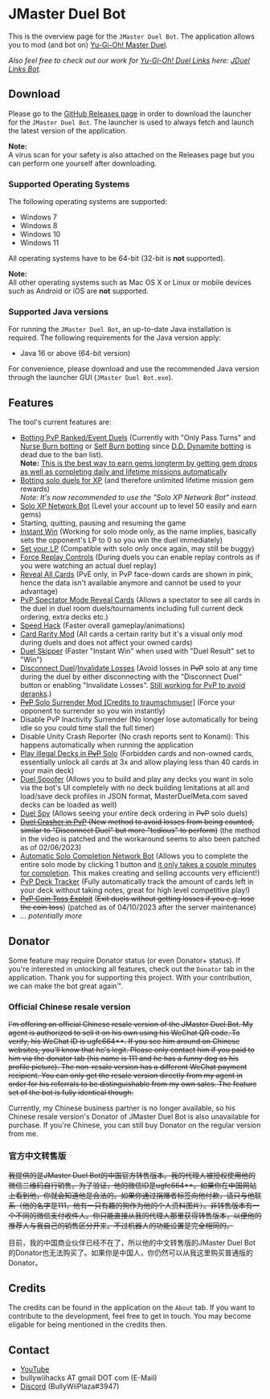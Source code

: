 # JMaster Duel Bot

This is the overview page for the `JMaster Duel Bot`. The application allows you to mod (and bot on) [Yu-Gi-Oh! Master Duel](https://store.steampowered.com/app/1449850/YuGiOh_Master_Duel).

*Also feel free to check out our work for [Yu-Gi-Oh! Duel Links](https://store.steampowered.com/app/601510/YuGiOh_Duel_Links) here: [JDuel Links Bot](https://github.com/BullyWiiPlaza/JDuel-Links-Bot).*

## Download
Please go to the [GitHub Releases page](../../releases/latest) in order to download the launcher for the `JMaster Duel Bot`. The launcher is used to always fetch and launch the latest version of the application.

**Note:**  
A virus scan for your safety is also attached on the Releases page but you can perform one yourself after downloading.

### Supported Operating Systems
The following operating systems are supported:
* Windows 7
* Windows 8
* Windows 10
* Windows 11

All operating systems have to be 64-bit (32-bit is **not** supported).

**Note:**  
All other operating systems such as Mac OS X or Linux or mobile devices such as Android or iOS are **not** supported.

### Supported Java versions
For running the `JMaster Duel Bot`, an up-to-date Java installation is required. The following requirements for the Java version apply:
* Java 16 or above (64-bit version)  

For convenience, please download and use the recommended Java version through the launcher GUI (`JMaster Duel Bot.exe`).

## Features
The tool's current features are:
- [Botting PvP Ranked/Event Duels](https://www.youtube.com/watch?v=fMmEmrLBQoA) (Currently with "Only Pass Turns" and [Nurse Burn botting](https://www.youtube.com/watch?v=aZYzdpIKAKI) or [Self Burn botting](https://www.youtube.com/watch?v=p7ntpO1UPrM) since [D.D. Dynamite botting](https://www.youtube.com/watch?v=P5m7cQYdz9w) is  dead due to the ban list).  
**Note:** [This is the best way to earn gems longterm by getting gem drops as well as completing daily and lifetime missions automatically](https://www.youtube.com/watch?v=8q_PGikQ3n4)
- [Botting solo duels for XP](https://www.youtube.com/watch?v=hJbZtvzDB1Q) (and therefore unlimited lifetime mission gem rewards)  
*Note: It's now recommended to use the "Solo XP Network Bot" instead.*
- [Solo XP Network Bot](https://www.youtube.com/watch?v=ZbN9Vcv_FmM) (Level your account up to level 50 easily and earn gems)
- Starting, quitting, pausing and resuming the game
- [Instant Win](https://www.youtube.com/watch?v=7_rI8beVxaM) (Working for solo mode only, as the name implies, basically sets the opponent's LP to 0 so you win the duel immediately)
- [Set your LP](https://www.youtube.com/watch?v=W0iOH-x-170) (Compatible with solo only once again, may still be buggy)
- [Force Replay Controls](https://www.youtube.com/watch?v=W0iOH-x-170) (During duels you can enable replay controls as if you were watching an actual duel replay)
- [Reveal All Cards](https://www.youtube.com/watch?v=AK-TBbZb8gc) (PvE only, in PvP face-down cards are shown in pink, hence the data isn't available anymore and cannot be used to your advantage)
- [PvP Spectator Mode Reveal Cards](https://www.youtube.com/watch?v=AyllepRE-Xg) (Allows a spectator to see all cards in the duel in duel room duels/tournaments including full current deck ordering, extra decks etc.)
- [Speed Hack](https://www.youtube.com/watch?v=88L3He5ybjM) (Faster overall gameplay/animations)
- [Card Rarity Mod](https://www.youtube.com/watch?v=d24A0XXhGMk) (All cards a certain rarity but it's a visual only mod during duels and does not affect your owned cards)
- [Duel Skipper](https://www.youtube.com/watch?v=34L1Rf_eAB0) (Faster "Instant Win" when used with "Duel Result" set to "Win")
- [Disconnect Duel](https://www.youtube.com/watch?v=ynMg10qTHbo)/[Invalidate Losses](https://www.youtube.com/watch?v=xTBEoryGAZE) (Avoid losses in ~~PvP~~ solo at any time during the duel by either disconnecting with the "Disconnect Duel" button or enabling "Invalidate Losses". [Still working for PvP to avoid deranks](https://www.youtube.com/watch?v=2_WLQ1oUVP4).)
- [~~PvP~~ Solo Surrender Mod [Credits to traumschmuser]](https://www.youtube.com/watch?v=ztSCcWuZ3ds) (Force your opponent to surrender so you win instantly)
- Disable PvP Inactivity Surrender (No longer lose automatically for being idle so you could time stall the full timer)
- Disable Unity Crash Reporter (No crash reports sent to Konami): This happens automatically when running the application
- [Play illegal Decks in ~~PvP~~ Solo](https://www.youtube.com/watch?v=ZdcfKqkr1jk) (Forbidden cards and non-owned cards, essentially unlock all cards at 3x and allow playing less than 40 cards in your main deck)
- [Duel Spoofer](https://www.youtube.com/watch?v=0CissAo57Y8) (Allows you to build and play any decks you want in solo via the bot's UI completely with no deck building limitations at all and load/save deck profiles in JSON format, MasterDuelMeta.com saved decks can be loaded as well)
- [Duel Spy](https://www.youtube.com/watch?v=qqKje6WB5A4) (Allows seeing your entire deck ordering in ~~PvP~~ solo duels)
- ~~[Duel Crasher in PvP](https://www.youtube.com/watch?v=_xYvQpZjk8Q) (New method to avoid losses from being counted, similar to "Disconnect Duel" but more "tedious" to perform)~~ (the method in the video is patched and the workaround seems to also been patched as of 02/06/2023)
- [Automatic Solo Completion Network Bot](https://www.youtube.com/watch?v=vVumjKXQp1c) (Allows you to complete the entire solo mode by clicking 1 button and [it only takes a couple minutes for completion](https://www.youtube.com/watch?v=zgDKsqDo_rk). This makes creating and selling accounts very efficient!)
- [PvP Deck Tracker](https://www.youtube.com/watch?v=TLd6IKV8BS8) (Fully automatically track the amount of cards left in your deck without taking notes, great for high level competitive play!)
- [~~PvP Coin Toss Exploit~~](https://www.youtube.com/watch?v=F5GqBfVsOPQ) (~~Exit duels without getting losses if you e.g. lose the coin toss~~) (patched as of 04/10/2023 after the server maintenance)
- *... potentially more*

## Donator
Some feature may require Donator status (or even Donator+ status). If you're interested in unlocking all features, check out the `Donator` tab in the application. Thank you for supporting this project. With your contribution, we can make the bot great again™.

### Official Chinese resale version
~~I'm offering an official Chinese resale version of the JMaster Duel Bot. My agent is authorized to sell it on his own using his WeChat QR code. To verify, his WeChat ID is ugfc664**. If you see him around on Chinese websites, you'll know that he's legit. Please only contact him if you paid to him via the donator tab (his name is 111 and he has a funny dog as his profile picture). The non-resale version has a different WeChat payment recipient. You can only get the resale version directly from my agent in order for his referrals to be distinguishable from my own sales. The feature set of the bot is fully identical though.~~  

Currently, my Chinese business partner is no longer available, so his Chinese resale version's Donator of JMaster Duel Bot is also unavailable for purchase. If you're Chinese, you can still buy Donator on the regular version from me.

### 官方中文转售版
~~我提供的是JMaster Duel Bot的中国官方转售版本。我的代理人被授权使用他的微信二维码自行销售。为了验证，他的微信ID是ugfc664**。如果你在中国网站上看到他，你就会知道他是合法的。如果你通过捐赠者标签向他付款，请只与他联系（他的名字是111，他有一只有趣的狗作为他的个人资料图片）。非转售版本有一个不同的微信支付收件人。你只能直接从我的代理人那里获得转售版本，以便他的推荐人与我自己的销售区分开来。不过机器人的功能设置是完全相同的。~~  

目前，我的中国商业伙伴已经不在了，所以他的中文转售版的JMaster Duel Bot的Donator也无法购买了。如果你是中国人，你仍然可以从我这里购买普通版的Donator。

## Credits
The credits can be found in the application on the `About` tab. If you want to contribute to the development, feel free to get in touch. You may become eligable for being mentioned in the credits then.

## Contact

- [YouTube](https://www.youtube.com/user/BullyWiiPlaza)
- bullywiihacks AT gmail DOT com (E-Mail)
- [Discord](https://discord.gg/5JcvrUg) (BullyWiiPlaza#3947)